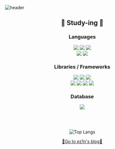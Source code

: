 
![header](https://capsule-render.vercel.app/api?type=waving&color=timeGradient&height=200&width="auto"&section=header&text=ez1n&fontSize=80)

<div align="center">
  
 ## 🌱 Study-ing 🌱
  
 ### Languages
 
  <div class="row">
    <img src="https://img.shields.io/badge/HTML5-E34F26?style=plastic&logo=HTML5&logoColor=white"/>
    <img src="https://img.shields.io/badge/CSS3-1572B6?style=plastic&logo=CSS3&logoColor=white"/>
    <img src="https://img.shields.io/badge/javascript-%23323330.svg?style=plastic&logo=javascript&logoColor=%23F7DF1E"/>
  </div>
  <div class="row">
    <img src="https://img.shields.io/badge/typescript-%23007ACC.svg?style=plastic&logo=typescript&logoColor=white"/>
    <img src="https://img.shields.io/badge/Python-3776AB?style=plastic&logo=Python&logoColor=white"/>
  </div>
  
 ### Libraries / Frameworks
 
 <div class="row">
    <img src="https://img.shields.io/badge/React-20232A?style=plastic&logo=react&logoColor=61DAFB"/>
    <img src="https://img.shields.io/badge/react_native-%2320232a.svg?style=plastic&logo=react&logoColor=%2361DAFB"/>
    <img src="https://img.shields.io/badge/vuejs-%2335495e.svg?style=plastic&logo=vuedotjs&logoColor=%234FC08D"/>
  </div>
  <div class="row">
    <img src="https://img.shields.io/badge/-React%20Query-FF4154?style=plastic&logo=react%20query&logoColor=white" />
    <img src="https://img.shields.io/badge/tailwindcss-%2338B2AC.svg?style=plastic&logo=tailwind-css&logoColor=white"/>
    <img src="https://img.shields.io/badge/MUI-%230081CB.svg?style=plastic&logo=mui&logoColor=white"/>
    <img src="https://img.shields.io/badge/redux-%23593d88.svg?style=plastic&logo=redux&logoColor=white"/>
  </div>
  
  ### Database
  <div class="row">
    <img src="https://img.shields.io/badge/Firebase-039BE5?style=plastic&logo=Firebase&logoColor=white"/>
  </div>

  <br>
  <br>
  <br>

  ![Top Langs](https://github-readme-stats.vercel.app/api/top-langs/?username=ez1n&layout=compact)
  
  <a href="https://ttugttag-coding.tistory.com/">🏃Go to ez1n's blog🏃</a>
</div>

